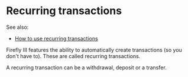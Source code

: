 # Recurring transactions

See also:

- [How to use recurring transactions](../../how-to/firefly-iii/finances/recurring.md)

Firefly III features the ability to automatically create transactions (so you don't have to). These are called recurring transactions.

A recurring transaction can be a withdrawal, deposit or a transfer.
